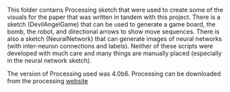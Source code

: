 This folder contains Processing sketch that were used to create some of the visuals for the paper that was written in tandem with this project. There is a sketch (DevilAngelGame) that can be used to generate a game board, the bomb, the robot, and directional arrows to show move sequences. There is also a sketch (NeuralNetwork) that can generate images of neural networks (with inter-neuron connections and labels). Neither of these scripts were developed with much care and many things are manually placed (especially in the neural network sketch).

The version of Processing used was 4.0b6. Processing can be downloaded from the processing [website](https://processing.org/)
